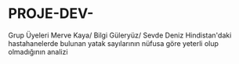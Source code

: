 # PROJE-DEV-
Grup Üyeleri    Merve Kaya/ Bilgi Güleryüz/ Sevde Deniz          Hindistan'daki hastahanelerde bulunan yatak sayılarının nüfusa göre yeterli olup olmadığının analizi
